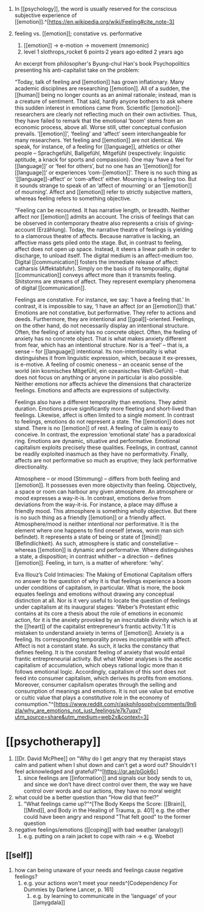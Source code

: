 1. In [[psychology]], the word is usually reserved for the conscious subjective experience of [[emotion]].^[https://en.wikipedia.org/wiki/Feeling#cite_note-3]
2. feeling vs. [[emotion]]; constative vs. performative
	1. [[emotion]] → e-motion → movement (mnemonic)
	2. level 1
	slothrops_rocket
	6 points·2 years ago·edited 2 years ago
	
	An excerpt from philosopher's Byung-chul Han's book Psychopolitics presenting his anti-capitalist take on the problem:
	
	“Today, talk of feeling and [[emotion]] has grown inflationary. Many academic disciplines are researching [[emotion]]. All of a sudden, the [[human]] being no longer counts as an animal rationale; instead, man is a creature of sentiment. That said, hardly anyone bothers to ask where this sudden interest in emotions came from. Scientific [[emotion]]-researchers are clearly not reflecting much on their own activities. Thus, they have failed to remark that the emotional ‘boom’ stems from an economic process, above all. Worse still, utter conceptual confusion prevails. ‘[[emotion]]’, ‘feeling’ and ‘affect’ seem interchangeable for many researchers. Yet feeling and [[emotion]] are not identical. We speak, for instance, of a feeling for [[language]], athletics or other people – Sprachgefühl, Ballgefühl, Mitgefühl (respectively: linguistic aptitude, a knack for sports and compassion). One may ‘have a feel for [[language]]’ or ‘feel for others’, but no one has an ‘[[emotion]] for [[language]]’ or experiences ‘com-[[emotion]]’. There is no such thing as ‘[[language]]-affect’ or ‘com-affect’ either. Mourning is a feeling too. But it sounds strange to speak of an ‘affect of mourning’ or an ‘[[emotion]] of mourning’. Affect and [[emotion]] refer to strictly subjective matters, whereas feeling refers to something objective.

	“Feeling can be recounted. It has narrative length, or breadth. Neither affect nor [[emotion]] admits an account. The crisis of feelings that can be observed in contemporary theatre also represents a crisis of giving-account (Erzählung). Today, the narrative theatre of feelings is yielding to a clamorous theatre of affects. Because narrative is lacking, an affective mass gets piled onto the stage. But, in contrast to feeling, affect does not open up space. Instead, it steers a linear path in order to discharge, to unload itself. The digital medium is an affect-medium too. Digital [[communication]] fosters the immediate release of affect: catharsis (Affektabfuhr). Simply on the basis of its temporality, digital [[communication]] conveys affect more than it transmits feeling. Shitstorms are streams of affect. They represent exemplary phenomena of digital [[communication]].

	Feelings are constative. For instance, we say: ‘I have a feeling that.’ In contrast, it is impossible to say, ‘I have an affect (or an [[emotion]]) that.’ Emotions are not constative, but performative. They refer to actions and deeds. Furthermore, they are intentional and [[goal]]-oriented. Feelings, on the other hand, do not necessarily display an intentional structure. Often, the feeling of anxiety has no concrete object. Often, the feeling of anxiety has no concrete object. That is what makes anxiety different from fear, which has an intentional structure. Nor is a ‘feel’ – that is, a sense – for [[language]] intentional. Its non-intentionality is what distinguishes it from linguistic expression, which, because it ex-presses, is e-motive. A feeling of cosmic oneness – an oceanic sense of the world (ein kosmisches Mitgefühl, ein ozeanisches Welt-Gefühl) – that does not focus on anything or anyone in particular is also possible. Neither emotions nor affects achieve the dimensions that characterize feelings. Emotions and affects are expressions of subjectivity.

	Feelings also have a different temporality than emotions. They admit duration. Emotions prove significantly more fleeting and short-lived than feelings. Likewise, affect is often limited to a single moment. In contrast to feelings, emotions do not represent a state. The [[emotion]] does not stand. There is no [[emotion]] of rest. A feeling of calm is easy to conceive. In contrast, the expression ‘emotional state’ has a paradoxical ring. Emotions are dynamic, situative and performative. Emotional capitalism exploits precisely these qualities. Feelings, in contrast, cannot be readily exploited inasmuch as they have no performativity. Finally, affects are not performative so much as eruptive; they lack performative directionality.

	Atmosphere – or mood (Stimmung) – differs from both feeling and [[emotion]]. It possesses even more objectivity than feeling. Objectively, a space or room can harbour any given atmosphere. An atmosphere or mood expresses a way-it-is. In contrast, emotions derive from deviations from the way-it-is. For instance, a place may diffuse a friendly mood. This atmosphere is something wholly objective. But there is no such thing as a friendly [[emotion]] or a friendly affect. Atmosphere/mood is neither intentional nor performative. It is the element where one happens to find oneself (etwas, worin man sich befindet). It represents a state of being or state of [[mind]] (Befindlichkeit). As such, atmosphere is static and constellative – whereas [[emotion]] is dynamic and performative. Where distinguishes a state, a disposition; in contrast whither – a direction – defines [[emotion]]. Feeling, in turn, is a matter of wherefore: ‘why’.

	Eva Illouz’s Cold Intimacies: The Making of Emotional Capitalism offers no answer to the question of why it is that feelings experience a boom under conditions of capitalism, in particular. What is more, the book equates feelings and emotions without drawing any conceptual distinction at all. Nor is it very useful to locate the question of feelings under capitalism at its inaugural stages: ‘Weber’s Protestant ethic contains at its core a thesis about the role of emotions in economic action, for it is the anxiety provoked by an inscrutable divinity which is at the [[heart]] of the capitalist entrepreneur’s frantic activity.’1 It is mistaken to understand anxiety in terms of [[emotion]]. Anxiety is a feeling. Its corresponding temporality proves incompatible with affect. Affect is not a constant state. As such, it lacks the constancy that defines feeling. It is the constant feeling of anxiety that would entail frantic entrepreneurial activity. But what Weber analyses is the ascetic capitalism of accumulation, which obeys rational logic more than it follows emotional logic. Accordingly, capitalism of this sort does not feed into consumer capitalism, which derives its profits from emotions. Moreover, consumer capitalism operates through the selling and consumption of meanings and emotions. It is not use value but emotive or cultic value that plays a constitutive role in the economy of consumption."^[https://www.reddit.com/r/askphilosophy/comments/9n6zla/why_are_emotions_not_just_feelings/e7k7uqx?utm_source=share&utm_medium=web2x&context=3]
	
# [[psychotherapy]]
1. [[Dr. David McPhee]] on "Why do I get angry that my therapist stays calm and patient when I shut down and can't get a word out? Shouldn't I feel acknowledged and grateful?"^[https://qr.ae/pGok6c]
	1. since feelings are [[information]] and signals our body sends to us, and since we don’t have direct control over them, the way we have control over words and our actions, they have no moral weight
2. what could be a better question than "How did that feel?"
	1. "What feelings came up?"^[The Body Keeps the Score: [[Brain]], [[Mind]], and Body in the Healing of Trauma, p. 401] e.g. the other could have been angry and respond "That felt good" to the former question
3. negative feelings/emotions ([[coping]] with bad weather (analogy))
	1. e.g. putting on a rain jacket to cope with rain → e.g. Woebot

## [[self]]
1. how can being unaware of your needs and feelings cause negative feelings?
	1. e.g. your actions won't meet your needs^[Codependency For Dummies by Darlene Lancer, p. 161]
		1. e.g. by learning to communicate in the 'language' of your [[amygdala]]